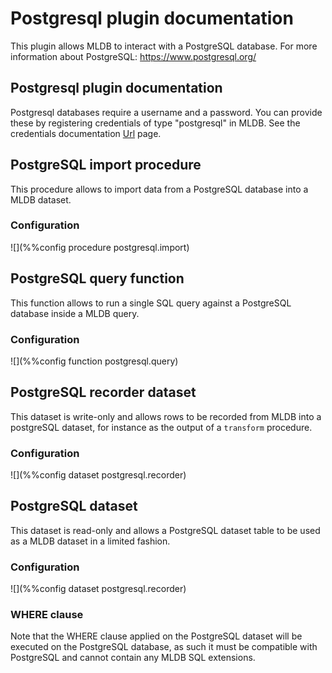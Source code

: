 # Postgresql plugin documentation

This plugin allows MLDB to interact with a PostgreSQL database.
For more information about PostgreSQL: <https://www.postgresql.org/>

## Postgresql plugin documentation

Postgresql databases require a username and a password. You can provide
these by registering credentials of type "postgresql" in MLDB. See the credentials 
documentation [Url](Url.md) page.

## PostgreSQL import procedure

This procedure allows to import data from a PostgreSQL database into 
a MLDB dataset.

### Configuration

![](%%config procedure postgresql.import)

## PostgreSQL query function

This function allows to run a single SQL query against a PostgreSQL
database inside a MLDB query.

### Configuration

![](%%config function postgresql.query)

## PostgreSQL recorder dataset

This dataset is write-only and allows rows to be recorded from MLDB 
into a postgreSQL dataset, for instance as the output of a `transform`
procedure.

### Configuration

![](%%config dataset postgresql.recorder)

## PostgreSQL dataset

This dataset is read-only and allows a PostgreSQL dataset table to be
used as a MLDB dataset in a limited fashion.

### Configuration

![](%%config dataset postgresql.recorder)

### WHERE clause

Note that the WHERE clause applied on the PostgreSQL dataset will be 
executed on the PostgreSQL database, as such it must be compatible with 
PostgreSQL and cannot contain any MLDB SQL extensions.

